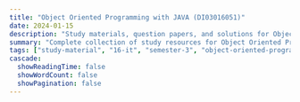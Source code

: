 ```yaml
---
title: "Object Oriented Programming with JAVA (DI03016051)"
date: 2024-01-15
description: "Study materials, question papers, and solutions for Object Oriented Programming with JAVA (DI03016051) - Information Technology, Semester 3"
summary: "Complete collection of study resources for Object Oriented Programming with JAVA including syllabus and detailed course materials"
tags: ["study-material", "16-it", "semester-3", "object-oriented-programming", "java", "DI03016051"]
cascade:
  showReadingTime: false
  showWordCount: false
  showPagination: false
---
```

